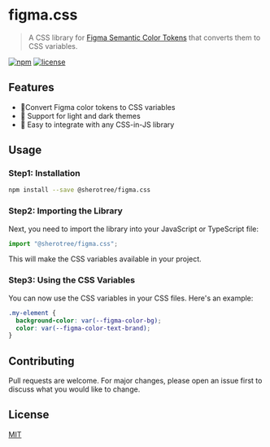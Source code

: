 # figma.css

> A CSS library for [Figma Semantic Color Tokens](https://figma.com/plugin-docs/css-variables/#list-of-all-available-color-tokens) that converts them to CSS variables.

[![npm][npm-image]][npm-url] [![license][license-image]][license-url]

## Features

- 🚀Convert Figma color tokens to CSS variables
- 💄 Support for light and dark themes
- 🍱 Easy to integrate with any CSS-in-JS library

## Usage

### Step1: Installation

```sh
npm install --save @sherotree/figma.css
```

### Step2: Importing the Library

Next, you need to import the library into your JavaScript or TypeScript file:

```js
import "@sherotree/figma.css";
```

This will make the CSS variables available in your project.

### Step3: Using the CSS Variables

You can now use the CSS variables in your CSS files. Here's an example:

```css
.my-element {
  background-color: var(--figma-color-bg);
  color: var(--figma-color-text-brand);
}
```

## Contributing

Pull requests are welcome. For major changes, please open an issue first to discuss what you would like to change.

## License

[MIT](LICENSE.md)

[license-image]: https://img.shields.io/npm/l/@sherotree/figma.css.svg?style=flat-square
[license-url]: LICENSE.md
[npm-image]: https://img.shields.io/npm/v/@sherotree/figma.css.svg?style=flat-square
[npm-url]: https://www.npmjs.com/package/@sherotree/figma.css
